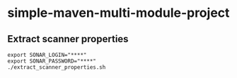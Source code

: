 # simple-maven-multi-module-project

## Extract scanner properties

```shell
export SONAR_LOGIN="****"
export SONAR_PASSWORD="****"
./extract_scanner_properties.sh
```
